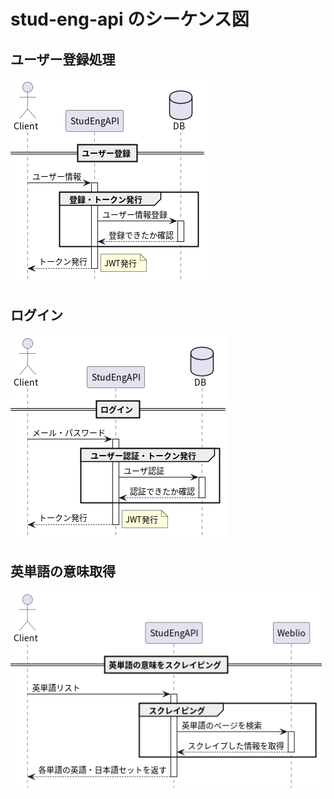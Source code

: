 # stud-eng-api のシーケンス図

## ユーザー登録処理
![ユーザー登録](img/stud-eng-api-signup.png)
## ログイン
![ログイン](img/stud-eng-api-signin.png)
## 英単語の意味取得
![英単語の意味取得](img/stud-eng-api-get-meaning.png)